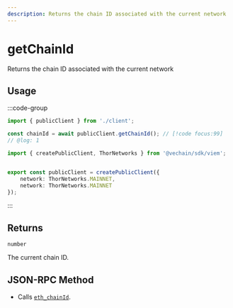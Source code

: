 ```yaml
---
description: Returns the chain ID associated with the current network
---
```


# getChainId

Returns the chain ID associated with the current network

## Usage

:::code-group

```js twoslash [example.ts]
import { publicClient } from './client';

const chainId = await publicClient.getChainId(); // [!code focus:99]
// @log: 1
```

```ts [client.ts] filename="client.ts"
import { createPublicClient, ThorNetworks } from '@vechain/sdk/viem';


export const publicClient = createPublicClient({
    network: ThorNetworks.MAINNET,
    network: ThorNetworks.MAINNET
});
```

:::

## Returns

`number`

The current chain ID.

## JSON-RPC Method

- Calls [`eth_chainId`](https://ethereum.org/en/developers/docs/apis/json-rpc/#eth_chainid).
